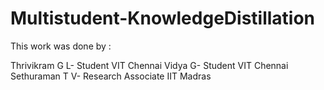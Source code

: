 # Multistudent-KnowledgeDistillation
This work was done by :

Thrivikram G L- Student VIT Chennai
Vidya G- Student VIT Chennai 
Sethuraman T V- Research Associate IIT Madras



